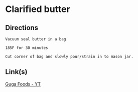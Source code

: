 # Clarified butter

## Directions
```
Vacuum seal butter in a bag

185F for 30 minutes

Cut corner of bag and slowly pour/strain in to mason jar.
```


## Link(s)
[Guga Foods - YT](https://youtu.be/FWu3ihKMmCQ?si=YtPph3sybdAr6yq7&t=25)
